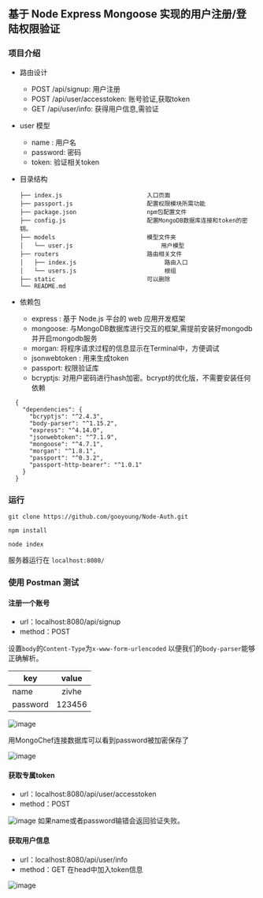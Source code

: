 ## 基于 Node Express Mongoose 实现的用户注册/登陆权限验证

### 项目介绍

* 路由设计
    * POST /api/signup: 用户注册
    * POST /api/user/accesstoken: 账号验证,获取token
    * GET /api/user/info: 获得用户信息,需验证

* user 模型
    * name : 用户名
    * password: 密码
    * token: 验证相关token
    
* 目录结构
                  
      ├── index.js                        入口页面
      ├── passport.js                     配置权限模块所需功能
      ├── package.json                    npm包配置文件
      ├── config.js                       配置MongoDB数据库连接和token的密钥。
      ├── models                          模型文件夹    
      │   └── user.js                         用户模型
      ├── routers                         路由相关文件    
      │   ├── index.js                         路由入口
      │   └── users.js                         根组    
      ├── static                          可以删除
      └── README.md  

* 依赖包
    * express : 基于 Node.js 平台的 web 应用开发框架
    * mongoose: 与MongoDB数据库进行交互的框架,需提前安装好mongodb并开启mongodb服务
    * morgan: 将程序请求过程的信息显示在Terminal中，方便调试
    * jsonwebtoken : 用来生成token
    * passport: 权限验证库
    * bcryptjs: 对用户密码进行hash加密。bcrypt的优化版，不需要安装任何依赖

```
  {
    "dependencies": {
      "bcryptjs": "^2.4.3",
      "body-parser": "^1.15.2",
      "express": "^4.14.0",
      "jsonwebtoken": "^7.1.9",
      "mongoose": "^4.7.1",
      "morgan": "^1.8.1",
      "passport": "^0.3.2",
      "passport-http-bearer": "^1.0.1"
    }
  }

```

### 运行  

`git clone https://github.com/gooyoung/Node-Auth.git`  

`npm install`  

`node index`

服务器运行在 `localhost:8080/`

### 使用 Postman 测试

#### 注册一个账号  

* url：localhost:8080/api/signup
* method：POST   

设置`body`的`Content-Type`为`x-www-form-urlencoded` 以便我们的`body-parser`能够正确解析。   

| key      | value  |
| -------- | :----: |
| name     | zivhe  |
| password | 123456 | 

![image](https://raw.githubusercontent.com/gooyoung/Node-Auth/master/static/1.jpg)

用MongoChef连接数据库可以看到password被加密保存了  

![image](https://raw.githubusercontent.com/gooyoung/Node-Auth/master/static/2.jpg)

#### 获取专属token   

* url：localhost:8080/api/user/accesstoken
* method：POST 

![image](https://raw.githubusercontent.com/gooyoung/Node-Auth/master/static/3.jpg)
  如果name或者password输错会返回验证失败。

#### 获取用户信息
  
* url：localhost:8080/api/user/info
* method：GET 
在head中加入token信息

![image](https://raw.githubusercontent.com/gooyoung/Node-Auth/master/static/4.jpg)

